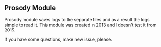 ## Prosody Module

Prosody module saves logs to the separate files and as a result the logs simple to read it.
This module was created in 2013 and I doesn't test it from 2015.

If you have some questions, make new issue, please.
